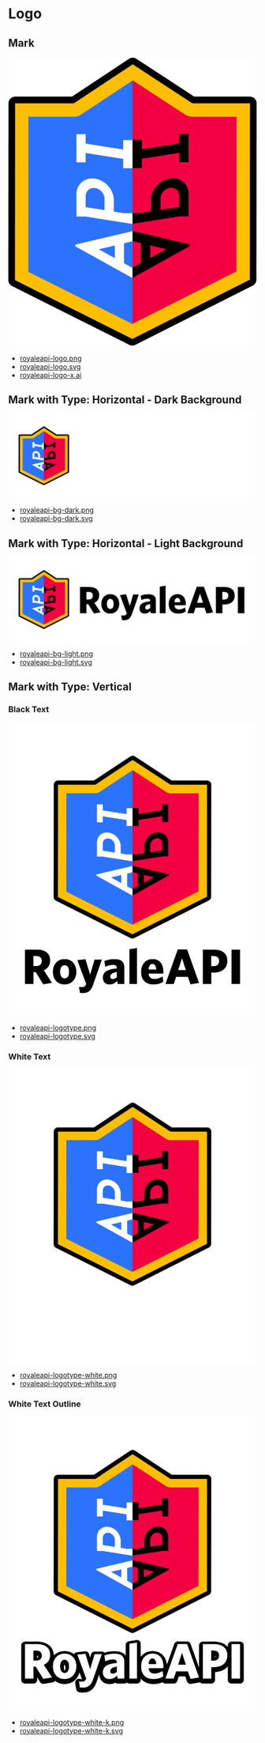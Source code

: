 # Logo

## Mark

<div class="trans_container">

![Logo](/logo/royaleapi-logo.png)

</div>


- [royaleapi-logo.png](/logo/royaleapi-logo.png?b501a80b417cb2e8)
- [royaleapi-logo.svg](/logo/royaleapi-logo.svg?0bccf06b0d30b911)
- [royaleapi-logo-x.ai](/logo/royaleapi-logo-x.ai?ab4997f21fd18cbd)


## Mark with Type: Horizontal - Dark Background

<div class="trans_container">

![Logo](/logo/royaleapi-bg-dark.png)

</div>

- [royaleapi-bg-dark.png](/logo/royaleapi-bg-dark.png)
- [royaleapi-bg-dark.svg](/logo/royaleapi-bg-dark.svg)


## Mark with Type: Horizontal - Light Background

<div class="trans_container">

![Logo](/logo/royaleapi-bg-light.png)

</div>

- [royaleapi-bg-light.png](/logo/royaleapi-bg-light.png)
- [royaleapi-bg-light.svg](/logo/royaleapi-bg-light.svg)

## Mark with Type: Vertical

### Black Text

<div class="trans_container">

![Logo](/logo/vertical/royaleapi-logotype.png)

</div>

- [royaleapi-logotype.png](/logo/vertical/royaleapi-logotype.png)
- [royaleapi-logotype.svg](/logo/vertical/royaleapi-logotype.svg)

### White Text

<div class="trans_container">

![Logo](/logo/vertical/royaleapi-logotype-white.png)

</div>

- [royaleapi-logotype-white.png](/logo/vertical/royaleapi-logotype-white.png)
- [royaleapi-logotype-white.svg](/logo/vertical/royaleapi-logotype-white.svg)

### White Text Outline

<div class="trans_container">

![Logo](/logo/vertical/royaleapi-logotype-white-k.png)

</div>

- [royaleapi-logotype-white-k.png](/logo/vertical/royaleapi-logotype-white-k.png)
- [royaleapi-logotype-white-k.svg](/logo/vertical/royaleapi-logotype-white-k.svg)

